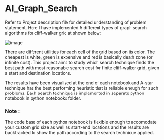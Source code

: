 # AI_Graph_Search
Refer to Project description file for detailed understanding of problem statement. Here I have implemented 5 different types of graph search algorithms for cliff-walker grid at shown below:

![image](https://user-images.githubusercontent.com/95063504/223298789-012cbd8e-5788-4639-9331-b86cf298eb22.png)

There are different utilities for each cell of the grid based on its color. The cheapest is white, green is expensive and red is basically death zone (or infinite cost). This project aims to study which search technique finds the best path with most reasonable search cost for finite cliff-walker grid, given a start and destination locations. 

The results have been visualized at the end of each notebook and A-star technique has the best performing heuristic that is reliable enough for such problems.
Each search technique is implemented in separate python notebook in python notebooks folder.
### Note :
The code base of each python notebook is flexible enough to accomodate your custom grid size as well as start-end locations and the results are backtracked to show the path according to the search technique applied. 
